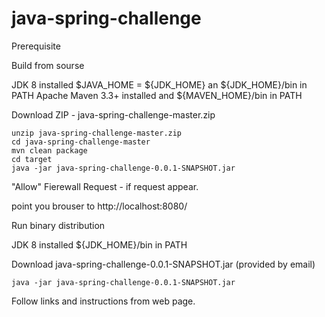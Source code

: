 # java-spring-challenge

Prerequisite

Build from sourse  

JDK 8 installed $JAVA_HOME = ${JDK_HOME}  an  ${JDK_HOME}/bin in PATH 
Apache Maven   3.3+ installed and ${MAVEN_HOME}/bin  in PATH

Download ZIP - java-spring-challenge-master.zip

```unzip java-spring-challenge-master.zip```  
```cd java-spring-challenge-master```  
```mvn clean package```  
```cd target```  
```java -jar java-spring-challenge-0.0.1-SNAPSHOT.jar```  

"Allow" Fierewall Request  - if request appear.  

point you brouser to http://localhost:8080/  


Run binary distribution

JDK 8 installed ${JDK_HOME}/bin in PATH

Download java-spring-challenge-0.0.1-SNAPSHOT.jar 
(provided by email)

```java -jar java-spring-challenge-0.0.1-SNAPSHOT.jar```

Follow links and instructions from web page.  


